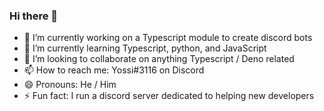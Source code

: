 ### Hi there 👋


- 🔭 I’m currently working on a Typescript module to create discord bots
- 🌱 I’m currently learning Typescript, python, and JavaScript
- 👯 I’m looking to collaborate on anything Typescript / Deno related
- 📫 How to reach me: Yossi#3116 on Discord
- 😄 Pronouns: He / Him
- ⚡ Fun fact: I run a discord server dedicated to helping new developers
